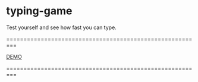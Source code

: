 # typing-game

Test yourself and see how fast you can type. 

=========================================================

[DEMO](https://staog.github.io/typing-game/)

=========================================================
